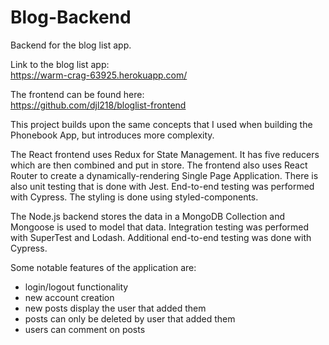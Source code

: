 # Blog-Backend
Backend for the blog list app.

Link to the blog list app:<br>
https://warm-crag-63925.herokuapp.com/

The frontend can be found here:<br>
https://github.com/djl218/bloglist-frontend

This project builds upon the same concepts that I used when building the Phonebook App, but introduces more complexity.

The React frontend uses Redux for State Management. It has five reducers which are then combined and put in store. The frontend also uses React Router to create a dynamically-rendering Single Page Application. There is also unit testing that is done with Jest. End-to-end testing was performed with Cypress. The styling is done using styled-components.

The Node.js backend stores the data in a MongoDB Collection and Mongoose is used to model that data. Integration testing was performed with SuperTest and Lodash. Additional end-to-end testing was done with Cypress.

Some notable features of the application are:
  *  login/logout functionality
  *  new account creation
  *  new posts display the user that added them
  *  posts can only be deleted by user that added them
  *  users can comment on posts